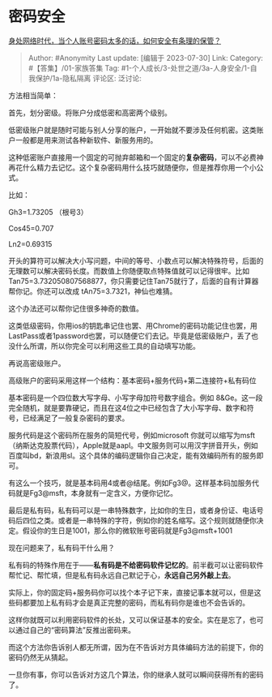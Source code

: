 # 密码安全
[身处网络时代，当个人账号密码太多的话，如何安全有条理的保管？](https://www.zhihu.com/question/22485083/answer/3132193534)

> Author: #Anonymity
> Last update: [编辑于 2023-07-30]
> Link:
> Category: #【答集】/01-家族答集
> Tag:  #1-个人成长/3-处世之道/3a-人身安全/1-自我保护/1a-隐私隔离
> 评论区:
> 泛讨论:

方法相当简单：

首先，划分密级。将账户分成低密和高密两个级别。

低密级账户就是随时可能与别人分享的账户，一开始就不要涉及任何机密。这类账户一般都是用来测试各种新软件、新服务用的。

这种低密账户直接用一个固定的可抛弃邮箱和一个固定的**复杂密码**，可以不必费神再花什么精力去记忆。这个复杂密码用什么技巧就随便你，但是推荐你用一个小公式。

比如：

Gh3=1.73205 （根号3）

Cos45=0.707

Ln2=0.69315

开头的算符可以解决大小写问题，中间的等号、小数点可以解决特殊符号，后面的无理数可以解决密码长度。而数值上你随便取点特殊值就可以记得很牢。比如 Tan75=3.732050807568877，你只需要记住Tan75就行了，后面的自有计算器帮你记。你还可以改成 tAn75=3.7321，神仙也难猜。

这个办法还可以帮你记住很多神奇的数值。

这类低级密码，你用ios的钥匙串记住也罢、用Chrome的密码功能记住也罢，用LastPass或者1password也罢，可以随便它们去记。毕竟是低密级账户，丢了也没什么所谓，所以你完全可以利用这些工具的自动填写功能。

再说高密级账户。

高级账户的密码采用这样一个结构：基本密码+服务代码+第二连接符+私有码位

基本密码是一个四位数大写字母、小写字母加符号数字组合。例如 8&Ge。这一段完全随机，就是要靠硬记，而且在这4位之中已经包含了大小写字母、数字和符号，已经满足了一般复杂密码的要求。

服务代码是这个密码所在服务的简短代号，例如microsoft 你就可以缩写为msft（纳斯达克股票代码），Apple就是aapl。中文服务则可以用汉字拼音开头，例如百度叫bd，新浪用sl。这个具体的编码逻辑你自己决定，能有效编码所有的服务即可。

有这么一个技巧，就是基本码用4或者@结尾。例如Fg3@。这样基本码加服务代码就是Fg3@msft，本身就有一定含义，方便你记忆。

最后是私有码，私有码可以是一串特殊数字，比如你的生日，或者身份证、电话号码后四位之类。或者是一串特殊的字符，例如你的姓名缩写。这个规则就随便你决定。假设你的生日是1001，那么你的微软账号密码就是Fg3@msft+1001

现在问题来了，私有码干什么用？

私有码的特殊作用在于——**私有码是不给密码软件记忆的**。前半截可以让密码软件帮忙记、帮忙填，但是私有码永远自己默记于心，**永远自己另外敲上去**。

实际上，你的固定码+服务码你可以找个本子记下来，直接记事本就可以，但是这些码都要加上私有码才会是真正完整的密码，而私有码你是谁也不会告诉的。

这样你就既可以利用密码软件的长处，又可以保证基本的安全。实在是忘了，也可以通过自己的“密码算法”反推出密码来。

而这个方法你告诉别人都无所谓，因为在不告诉对方具体编码方法的前提下，你的密码仍然无从猜起。

一旦你有事，你可以告诉对方这几个算法，你的继承人就可以瞬间获得所有的密码了。
